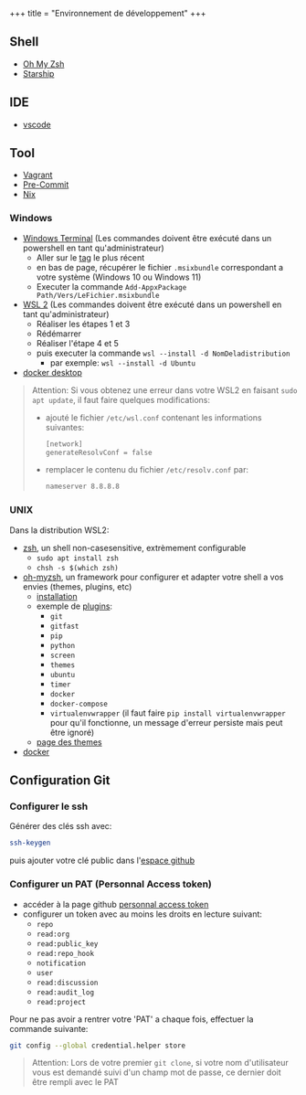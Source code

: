 +++
title = "Environnement de développement"
+++

## Shell

- [Oh My Zsh](https://ohmyz.sh/)
- [Starship](https://starship.rs/)

## IDE

- [vscode](https://code.visualstudio.com/)

## Tool

- [Vagrant](https://www.vagrantup.com/)
- [Pre-Commit](https://pre-commit.com/)
- [Nix](https://zero-to-nix.com/)

### Windows
- [Windows Terminal](https://github.com/microsoft/terminal)  (Les commandes doivent être exécuté dans un powershell en tant qu'administrateur)
	- Aller sur le [tag](https://github.com/microsoft/terminal/tags) le plus récent
	- en bas de page, récupérer le fichier `.msixbundle` correspondant a votre système (Windows 10 ou Windows 11)
	- Executer la commande `Add-AppxPackage Path/Vers/LeFichier.msixbundle`
- [WSL 2](https://learn.microsoft.com/fr-fr/windows/wsl/install-manual) (Les commandes doivent être exécuté dans un powershell en tant qu'administrateur)
	- Réaliser les étapes 1 et 3
	- Rédémarrer
	- Réaliser l'étape 4 et 5
	- puis executer la commande `wsl --install -d NomDeladistribution`
		- par exemple: `wsl --install -d Ubuntu`
- [docker desktop](https://docs.docker.com/engine/install/)

> Attention: Si vous obtenez une erreur dans votre WSL2 en faisant `sudo apt update`, il faut faire quelques modifications:
> - ajouté le fichier `/etc/wsl.conf` contenant les informations suivantes:
>   ```bash
>   [network]
>   generateResolvConf = false
>   ```
> - remplacer le contenu du fichier `/etc/resolv.conf` par:
>   ```bash
>   nameserver 8.8.8.8
>   ```

### UNIX

Dans la distribution WSL2:
- [zsh](https://github.com/ohmyzsh/ohmyzsh/wiki/Installing-ZSH), un shell non-casesensitive, extrèmement configurable
	- `sudo apt install zsh`
	- `chsh -s $(which zsh)`
- [oh-myzsh](https://github.com/ohmyzsh/ohmyzsh), un framework pour configurer et adapter votre shell a vos envies (themes, plugins, etc)
	- [installation](https://github.com/ohmyzsh/ohmyzsh#manual-inspection)
	- exemple de [plugins](https://github.com/ohmyzsh/ohmyzsh/wiki/Plugins):
		- `git`
		- `gitfast`
		- `pip`
		- `python`
		- `screen`
		- `themes`
		- `ubuntu`
		- `timer`
		- `docker`
		- `docker-compose`
		- `virtualenvwrapper` (il faut faire `pip install virtualenvwrapper` pour qu'il fonctionne, un message d'erreur persiste mais peut être ignoré)
	- [page des themes](https://github.com/ohmyzsh/ohmyzsh/wiki/Themes)
- [docker](https://docs.docker.com/engine/install/ubuntu/)

## Configuration Git

### Configurer le ssh

Générer des clés ssh avec:
```bash
ssh-keygen
```
puis ajouter votre clé public dans l'[espace github](https://github.com/settings/keys)

### Configurer un PAT (Personnal Access token)

- accéder à la page github [personnal access token](https://github.com/settings/tokens)
- configurer un token avec au moins les droits en lecture suivant:
	- `repo`
	- `read:org`
	- `read:public_key`
	- `read:repo_hook`
	- `notification`
	- `user`
	- `read:discussion`
	- `read:audit_log`
	- `read:project`

Pour ne pas avoir a rentrer votre 'PAT' a chaque fois, effectuer la commande suivante:
```bash
git config --global credential.helper store
```

> Attention: Lors de votre premier `git clone`, si votre nom d'utilisateur vous est demandé
> suivi d'un champ mot de passe, ce dernier doit être rempli avec le PAT

